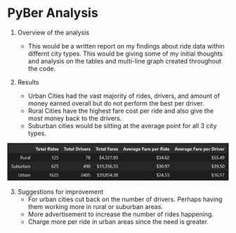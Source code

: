 # PyBer Analysis

1. Overview of the analysis
    - This would be a written report on my findings about ride data within differnt city types. This would be giving some of my initial thoughts and analysis on the tables and multi-line graph created throughout the code.

2. Results
    - Urban Cities had the vast majority of rides, drivers, and amount of money earned overall but do not perform the best per driver.
    - Rural Cities have the highest fare cost per ride and also give the most money back to the drivers.
    - Suburban cities would be sitting at the average point for all 3 city types.

![alt text](analysis/summary_graph.PNG)

3. Suggestions for improvement
    - For urban cities cut back on the number of drivers. Perhaps having them working more in rural or suburban areas.
    - More advertisement to increase the number of rides happening.
    - Charge more per ride in urban areas since the need is greater.
